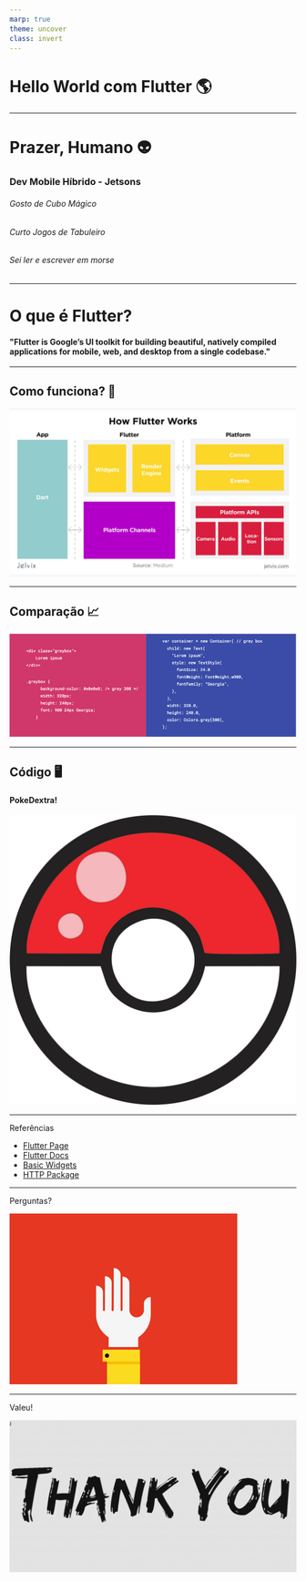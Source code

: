 ```yaml
---
marp: true
theme: uncover
class: invert
---
```


# Hello World com Flutter 🌎

---

# Prazer, Humano 👽
### Dev Mobile Híbrido - Jetsons
###### Gosto de Cubo Mágico
###### Curto Jogos de Tabuleiro
###### Sei ler e escrever em morse

---

# O que é Flutter?
#### "Flutter is Google’s UI toolkit for building beautiful, natively compiled applications for mobile, web, and desktop from a single codebase."

---

## Como funciona? 🤔
![height:500px](assets/readme/how.jpg)

---

## Comparação 📈
![height:300px](assets/readme/fluttervshtml.png)

---

## Código 🖥️
#### PokeDextra!
![height:300px](assets/readme/pokebola.jpg)


---

Referências
- [Flutter Page](https://flutter.dev/)
- [Flutter Docs](https://flutter.dev/docs)
- [Basic Widgets](https://flutter.dev/docs/development/ui/widgets/basics)
- [HTTP Package](https://pub.dev/packages/http)

---

Perguntas?

![height:500px](assets/readme/questions.gif)

---

Valeu!

![height:500px](assets/readme/tks.gif)
